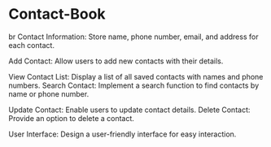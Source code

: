 # Contact-Book
br
Contact Information: Store name, phone number, email, and address for each contact.

Add Contact: Allow users to add new contacts with their details.

View Contact List: Display a list of all saved contacts with names and phone numbers.
Search Contact: Implement a search function to find contacts by name or phone number.

Update Contact: Enable users to update contact details.
Delete Contact: Provide an option to delete a contact.

User Interface: Design a user-friendly interface for easy interaction.
